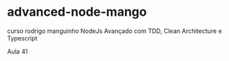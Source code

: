 # advanced-node-mango
curso rodrigo manguinho NodeJs Avançado com TDD, Clean Architecture e Typescript

Aula 41
